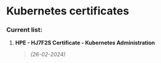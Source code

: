 # Kubernetes certificates

### Current list:

1. **HPE - HJ7F2S Certificate - Kubernetes Administration**
    >*(26-02-2024)*